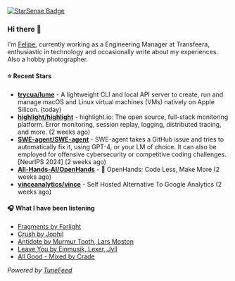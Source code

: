 <a href="https://starsense.app/developer-types" target="_blank"><img src="https://starsense.app/api/badge/?user=valtlfelipe" alt="StarSense Badge"></a>

### Hi there 👋

I'm [Felipe](https://felipevm.com), currently working as a Engineering Manager at Transfeera, enthusiastic in technology and occasionally write about my experiences. Also a hobby photographer.

#### ⭐ Recent Stars
- **[trycua/lume](https://github.com/trycua/lume)** - A lightweight CLI and local API server to create, run and manage macOS and Linux virtual machines (VMs) natively on Apple Silicon. (today)
- **[highlight/highlight](https://github.com/highlight/highlight)** - highlight.io: The open source, full-stack monitoring platform. Error monitoring, session replay, logging, distributed tracing, and more. (2 weeks ago)
- **[SWE-agent/SWE-agent](https://github.com/SWE-agent/SWE-agent)** - SWE-agent takes a GitHub issue and tries to automatically fix it, using GPT-4, or your LM of choice. It can also be employed for offensive cybersecurity or competitive coding challenges. [NeurIPS 2024]  (2 weeks ago)
- **[All-Hands-AI/OpenHands](https://github.com/All-Hands-AI/OpenHands)** - 🙌 OpenHands: Code Less, Make More (2 weeks ago)
- **[vinceanalytics/vince](https://github.com/vinceanalytics/vince)** - Self Hosted Alternative To Google Analytics (2 weeks ago)

#### 🎧 What I have been listening
- [Fragments by Farlight](https://open.spotify.com/track/4RMTBpotJmOSAbZRVhymHi)
- [Crush by Jophil](https://open.spotify.com/track/1Tn2EQQiBdU2wtpWVeZQe2)
- [Antidote by Murmur Tooth, Lars Moston](https://open.spotify.com/track/6Iw7W2xAS3L889qISJew7t)
- [Leave You by Einmusik, Lexer, Jyll](https://open.spotify.com/track/3p1j9R2oZG7GG9OtJxphWX)
- [All Good - Mixed by Crade](https://open.spotify.com/track/0y5o1oSImKFtvqpUpZg9Vn)

_Powered by [TuneFeed](https://tunefeed.app?ref=github.com)_


